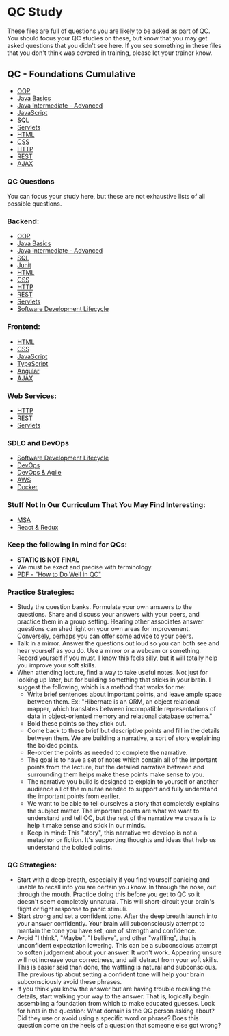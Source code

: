 # QC Study
These files are full of questions you are likely to be asked as part of QC. You should focus your QC studies on these, but know that you may get asked questions that you didn't see here. If you see something in these files that you don't think was covered in training, please let your trainer know. 

## QC - Foundations Cumulative
 - [OOP](./oop.md)
 - [Java Basics](./java-basics.md)
 - [Java Intermediate - Advanced](./java-advanced.md)
 - [JavaScript](./qc-javascript.md)
 - [SQL](./qc-sql.md)
 - [Servlets](./qc-servlets.md)
 - [HTML](./qc-html.md)
 - [CSS](./qc-css.md)
 - [HTTP](./qc-http.md)
 - [REST](./qc-rest.md)
 - [AJAX](./qc-ajax.md)

### QC Questions
You can focus your study here, but these are not exhaustive lists of all possible questions.
### Backend:
 - [OOP](./oop.md)
 - [Java Basics](./java-basics.md)
 - [Java Intermediate - Advanced](./java-advanced.md)
 - [SQL](./qc-sql.md)
 - [Junit](./qc-junit.md)
 - [HTML](./qc-html.md)
 - [CSS](./qc-css.md)
 - [HTTP](./qc-http.md)
 - [REST](./qc-rest.md)
 - [Servlets](./qc-servlets.md)
 - [Software Development Lifecycle](./qc-sdlc.md)

### Frontend:
 - [HTML](./qc-html.md)
 - [CSS](./qc-css.md)
 - [JavaScript](./qc-javascript.md)
 - [TypeScript](./qc-typescript.md)
 - [Angular](./qc-angular.md)
 - [AJAX](./qc-ajax.md)

### Web Services:
 - [HTTP](./qc-http.md)
 - [REST](./qc-rest.md)
 - [Servlets](./qc-servlets.md)

### SDLC and DevOps
 - [Software Development Lifecycle](./qc-sdlc.md)
 - [DevOps](./qc-devops.md)
 - [DevOps & Agile](./qc-sdlc-devops.md)
 - [AWS](./qc-aws.md)
 - [Docker](./qc-docker.md)

### Stuff Not In Our Curriculum That You May Find Interesting:
 - [MSA](./qc-msa.md)
 - [React & Redux](./qc-react-ak.md)


### Keep the following in mind for QCs:
 - **STATIC IS NOT FINAL**  
 - We must be exact and precise with terminology.
 - [PDF - "How to Do Well in QC"](./how-to-do-well-in-qc.pdf)


### Practice Strategies: 
 - Study the question banks. Formulate your own answers to the questions. Share and discuss your answers with your peers, and practice them in a group setting. Hearing other associates answer questions can shed light on your own areas for improvement. Conversely, perhaps you can offer some advice to your peers. 
 - Talk in a mirror. Answer the questions out loud so you can both see and hear yourself as you do. Use a mirror or a webcam or something. Record yourself if you must. I know this feels silly, but it will totally help you improve your soft skills.
 - When attending lecture, find a way to take useful notes. Not just for looking up later, but for building something that sticks in your brain. I suggest the following, which is a method that works for me:
   - Write brief sentences about important points, and leave ample space between them. Ex: "Hibernate is an ORM, an object relational mapper, which translates between incompatible representations of data in object-oriented memory and relational database schema."
   - Bold these points so they stick out.
   - Come back to these brief but descriptive points and fill in the details between them. We are building a narrative, a sort of story explaining the bolded points.
   - Re-order the points as needed to complete the narrative.
   - The goal is to have a set of notes which contain all of the important points from the lecture, but the detailed narrative between and surrounding them helps make these points make sense to you.
   - The narrative you build is designed to explain to yourself or another audience all of the minutae needed to support and fully understand the important points from earlier.
   - We want to be able to tell ourselves a story that completely explains the subject matter. The important points are what we want to understand and tell QC, but the rest of the narrative we create is to help it make sense and stick in our minds.
   - Keep in mind: This "story", this narrative we develop is not a metaphor or fiction. It's supporting thoughts and ideas that help us understand the bolded points.

### QC Strategies:
 - Start with a deep breath, especially if you find yourself panicing and unable to recall info you are certain you know. In through the nose, out through the mouth. Practice doing this before you get to QC so it doesn't seem completely unnatural. This will short-circuit your brain's flight or fight response to panic stimuli.
 - Start strong and set a confident tone. After the deep breath launch into your answer confidently. Your brain will subconsciously attempt to mantain the tone you have set, one of strength and confidence.
 - Avoid "I think", "Maybe", "I believe", and other "waffling", that is unconfident expectation lowering. This can be a subconscious attempt to soften judgement about your answer. It won't work. Appearing unsure will not increase your correctness, and will detract from your soft skills. This is easier said than done, the waffling is natural and subconscious. The previous tip about setting a confident tone will help your brain subconsciously avoid these phrases.
 - If you think you know the answer but are having trouble recalling the details, start walking your way to the answer. That is, logically begin assembling a foundation from which to make educated guesses. Look for hints in the question: What domain is the QC person asking about? Did they use or avoid using a specific word or phrase? Does this question come on the heels of a question that someone else got wrong? 


